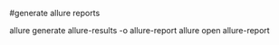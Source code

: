 #generate allure reports



allure generate allure-results -o allure-report
allure open allure-report